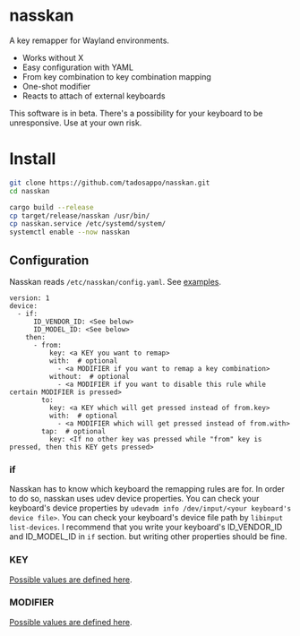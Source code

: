 # nasskan
A key remapper for Wayland environments.

- Works without X
- Easy configuration with YAML
- From key combination to key combination mapping
- One-shot modifier
- Reacts to attach of external keyboards

This software is in beta. There's a possibility for your keyboard to be unresponsive. Use at your own risk.

# Install
```sh
git clone https://github.com/tadosappo/nasskan.git
cd nasskan

cargo build --release
cp target/release/nasskan /usr/bin/
cp nasskan.service /etc/systemd/system/
systemctl enable --now nasskan
```

## Configuration
Nasskan reads `/etc/nasskan/config.yaml`. See [examples](https://github.com/tadosappo/nasskan/blob/master/examples).

```
version: 1
device:
  - if:
      ID_VENDOR_ID: <See below>
      ID_MODEL_ID: <See below>
    then:
      - from:
          key: <a KEY you want to remap>
          with:  # optional
            - <a MODIFIER if you want to remap a key combination>
          without:  # optional
            - <a MODIFIER if you want to disable this rule while certain MODIFIER is pressed>
        to:
          key: <a KEY which will get pressed instead of from.key>
          with:  # optional
            - <a MODIFIER which will get pressed instead of from.with>
        tap:  # optional
          key: <If no other key was pressed while "from" key is pressed, then this KEY gets pressed>
```

### if
Nasskan has to know which keyboard the remapping rules are for. In order to do so, nasskan uses udev device properties. You can check your keyboard's device properties by `udevadm info /dev/input/<your keyboard's device file>`. You can check your keyboard's device file path by `libinput list-devices`. I recommend that you write your keyboard's ID_VENDOR_ID and ID_MODEL_ID in `if` section. but writing other properties should be fine.

### KEY
[Possible values are defined here](https://github.com/tadosappo/nasskan/blob/4f064d3c7292e4d0d3ef3e6bd7649f3d7ad6c65c/src/config.rs#L124).

### MODIFIER
[Possible values are defined here](https://github.com/tadosappo/nasskan/blob/4f064d3c7292e4d0d3ef3e6bd7649f3d7ad6c65c/src/config.rs#L61).
